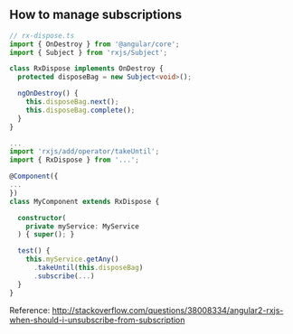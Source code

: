 ## How to manage subscriptions

```typescript
// rx-dispose.ts
import { OnDestroy } from '@angular/core';
import { Subject } from 'rxjs/Subject';

class RxDispose implements OnDestroy {
  protected disposeBag = new Subject<void>();

  ngOnDestroy() {
    this.disposeBag.next();
    this.disposeBag.complete();
  }
}

...
import 'rxjs/add/operator/takeUntil';
import { RxDispose } from '...';

@Component({
...
})
class MyComponent extends RxDispose {

  constructor(
    private myService: MyService
  ) { super(); }

  test() {
    this.myService.getAny()
      .takeUntil(this.disposeBag)
      .subscribe(...)
  }
}
```

Reference: http://stackoverflow.com/questions/38008334/angular2-rxjs-when-should-i-unsubscribe-from-subscription
